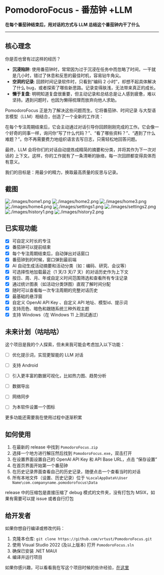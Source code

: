 # PomodoroFocus - 番茄钟 +LLM

**在每个番茄钟结束后，用对话的方式与 LLM 总结这个番茄钟内干了什么**


---

## 核心理念

你是否也曾有过这样的经历？

- **沉浸陷阱**: 使用番茄钟时，常常因为过于沉浸在任务中而忽略了时间，一干就是几小时，错过了休息和反思的最佳时机，容易钻牛角尖。
- **空洞的记录**: 回顾时间记录软件时，只看到“编码 2 小时”，却想不起具体解决了什么 bug，或者探索了哪些新思路。记录变得肤浅，无法带来真正的成长。
- **懒于复盘**: 明明知道复盘很重要，但主动记录和总结总是让人感到疲惫，难以坚持。遇到问题时，也因为懒得梳理而放弃向他人求助。

PomodoroFocus 正是为了解决这些问题而生。它将番茄钟、时间记录 与大型语言模型（LLM）相结合，创造了一个全新的工作流：

在每个专注周期结束后，它会主动通过对话引导你回顾刚刚完成的工作。它会像一个好奇的同事一样，询问你“写了什么代码？”、“看了哪些资料？”、“遇到了什么难题？”。你不再需要费力地组织语言去写日志，只需轻松地回答问题。

最终，LLM 会将你们的对话自动提炼成精简的摘要和分类，并将其作为下一次对话的 上下文。这样，你的工作就有了一条清晰的脉络，每一次回顾都变得具体而有意义。

我们的目标是：用最少的精力，换取最高质量的反思与记录。

## 截图
![./images/home1.png](./images/home1.png)
![./images/home2.png](./images/home2.png)
![./images/home3.png](./images/home3.png)
![./images/home4.png](./images/home4.png)
![./images/settings1.png](./images/settings1.png)
![./images/settings2.png](./images/settings2.png)
![./images/history1.png](./images/history1.png)
![./images/history2.png](./images/history2.png)

## 已实现功能

- [X] 可自定义时长的专注
- [X] 番茄钟可以提前结束
- [X] 每个专注周期结束后，自动弹出对话窗口
- [X] 番茄钟到的时候，窗口弹到最前端
- [X] AI 自动生成活动摘要和活动分类（如：编码、研究、会议等）
- [X] 可选择性地加载最近（1 天/3 天/7 天）的对话历史作为上下文
- [X] 按日、周、月、年或自定义时间范围筛选和查看所有专注记录
- [X] 通过统计图表（如活动分类饼图）直观了解时间分配
- [X] 随时可以查看每一次专注周期的完整对话历史
- [X] 最基础的悬浮窗
- [X] 自定义 OpenAI API Key 、自定义 API 地址、模型id、提示词
- [X] 支持亮色、暗色和跟随系统三种外观主题
- [X] 支持 Windows（在 Windows 11 上测试通过）

## 未来计划（咕咕咕）

这个项目是我的个人探索，但未来我可能会考虑加入以下功能：

- [ ] 优化提示词，实现更智能的 LLM 对话
- [ ] 支持 Android
- [ ] 引入更丰富的数据可视化，比如热力图、趋势分析
- [ ] 数据导出
- [ ] 网络同步
- [ ] 为本软件设置一个图标


更多功能还需要我在使用过程中逐渐积累

## 如何使用

1. 在最新的 release 中找到 `PomodoroFocus.zip`
2. 选择一个地方进行解压然后找到 `PomodoroFocus.exe`，双击打开
3. 在设置界面设置自己的 OpenAI API Key 和 API Base URL，点击 “保存设置”
4. 在首页界面开始第一个番茄钟
5. 在历史记录界面查看自己的历史记录，随便点击一个查看当时的对话
6. 所有本地文件（设置、历史记录）位于 `%LocalAppData%\User Name\com.companyname.pomodorofocus\Data`

release 中的压缩包是直接压缩了 debug 模式的文件夹，没有打包为 MSIX，如果有需要可以提 issue 或者自行打包

## 给开发者

如果你想自行编译或修改代码：

1. 克隆本仓库: `git clone https://github.com/vrtust/PomodoroFocus.git`
2. 使用 Visual Studio 2022 (及以上版本) 打开 `PomodoroFocus.sln`
3. 确保已安装 .NET MAUI
4. 编译并运行项目

如果你感兴趣，可以看看我在写这个项目时候的些许经验，[在这里](./碎碎念.md)